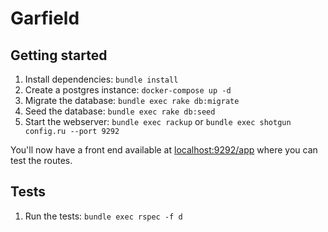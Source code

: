 # Garfield

## Getting started

1. Install dependencies: `bundle install`
1. Create a postgres instance: `docker-compose up -d`
1. Migrate the database: `bundle exec rake db:migrate`
1. Seed the database: `bundle exec rake db:seed`
1. Start the webserver: `bundle exec rackup` or `bundle exec shotgun config.ru --port 9292`

You'll now have a front end available at [localhost:9292/app](http://localhost:9292/app) where you can test the routes.

## Tests

1. Run the tests: `bundle exec rspec -f d`